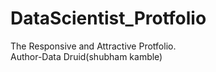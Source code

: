 # DataScientist_Protfolio
The Responsive and Attractive Protfolio.
<br>
Author-Data Druid(shubham kamble)


